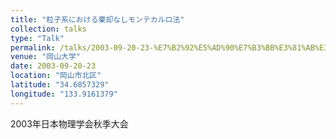 ```yaml
---
title: "粒子系における棄却なしモンテカルロ法"
collection: talks
type: "Talk"
permalink: /talks/2003-09-20-23-%E7%B2%92%E5%AD%90%E7%B3%BB%E3%81%AB%E3%81%8A%E3%81%91%E3%82%8B%E6%A3%84%E5%8D%B4%E3%81%AA%E3%81%97%E3%83%A2%E3%83%B3%E3%83%86%E3%82%AB%E3%83%AB%E3%83%AD%E6%B3%95
venue: "岡山大学"
date: 2003-09-20-23
location: "岡山市北区"
latitude: "34.6857329"
longitude: "133.9161379"
---
```


2003年日本物理学会秋季大会

